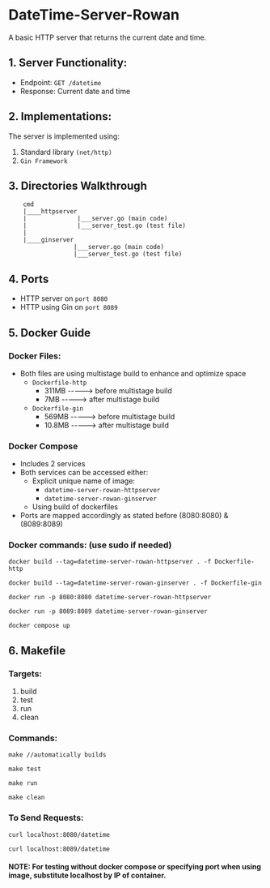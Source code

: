 # DateTime-Server-Rowan
A basic HTTP server that returns the current date and time.

## 1. Server Functionality:

- Endpoint: `GET /datetime`
- Response: Current date and time

## 2. Implementations:

The server is implemented using:
1. Standard library `(net/http)`
2. `Gin Framework`

## 3. Directories Walkthrough
        cmd  
        |____httpserver
        |              |___server.go (main code)
        |              |___server_test.go (test file)
        |
        |____ginserver
                      |___server.go (main code)
                      |___server_test.go (test file)
## 4. Ports 
   - HTTP server on `port 8080`
   - HTTP using Gin on `port 8089`

## 5. Docker Guide
### Docker Files:
- Both files are using multistage build to enhance and optimize space
   - `Dockerfile-http`
       - 311MB    -----> before multistage build
       - 7MB    -----> after multistage build
   - `Dockerfile-gin`
       - 569MB    -----> before multistage build
       - 10.8MB    -----> after multistage build

### Docker Compose
- Includes 2 services
- Both services can be accessed either:
  - Explicit unique name of image: 
    - `datetime-server-rowan-httpserver`
    - `datetime-server-rowan-ginserver`
  - Using build of dockerfiles
- Ports are mapped accordingly as stated before (8080:8080) & (8089:8089)

### Docker commands: (use sudo if needed)

```
docker build --tag=datetime-server-rowan-httpserver . -f Dockerfile-http
```
```
docker build --tag=datetime-server-rowan-ginserver . -f Dockerfile-gin
```
```
docker run -p 8080:8080 datetime-server-rowan-httpserver
```
```
docker run -p 8089:8089 datetime-server-rowan-ginserver
```
```
docker compose up
```
## 6. Makefile
### Targets:
1. build
2. test
3. run
4. clean

### Commands: 

```
make //automatically builds
```
```
make test
```
```
make run
```
```
make clean
```

### To Send Requests:
```
curl localhost:8080/datetime
```
```
curl localhost:8089/datetime
```
#### NOTE: For testing without docker compose or specifying port when using image, substitute localhost by IP of container.